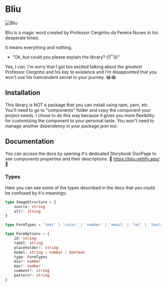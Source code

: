 # Bliu

![Bliu](https://firebasestorage.googleapis.com/v0/b/qalaya-painel.appspot.com/o/qalaya%2Fbliu.png?alt=media&token=e35f68bf-7839-4821-acf1-84cf156aedf3)

Bliu is a magic word created by Professor Cerginho da Pereira Nunes in his desperate times.

It means everything and nothing.

- "Ok, but could you please explain the library? 😴😒"

Yes, I can. I'm sorry that I got too excited talking about _the greatest_ Professor Cerginho and his key to existence and I'm disappointed that you won't use his trancendent secret in your journey. 😂😂

## Installation

This library is NOT a package that you can install using npm, yarn, etc. You'll need to go to "components" folder and copy the component your project needs.
I chose to do this way because it gives you more flexibility for customizing the component to your personal taste. You won't need to manage another dependency in your package.json too.

## Documentation

You can access the docs by opening it's dedicated Storybook DocPage to see components properties and their descriptions: 🚩 https://bliu.netlify.app/ 🚩

### Types

Here you can see some of the types described in the docs that you could be confused by it's meanings:

```ts
type ImageStructure = {
    source: string
    alt?: string
}

type FormTypes = 'text' | 'color' | 'number' | 'email' | 'tel' | 'textarea' | 'checkbox' | 'date' | 'password'

type FormOptions = {
    id: string
    label: string
    placeholder?: string
    model: string | number | boolean
    type: FormTypes
    min?: number
    max?: number
    comment?: string
    pattern?: string
}
```
